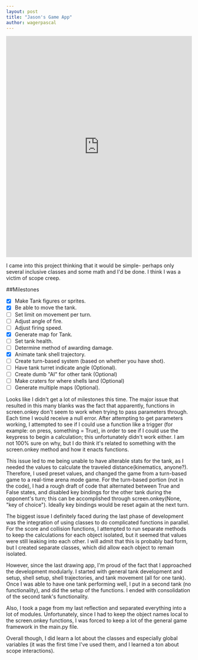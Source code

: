 ```yaml
---
layout: post
title: "Jason's Game App"
author: wagerpascal
---
```

<iframe src="https://trinket.io/embed/python/d532a75fb4" width="100%" height="600" frameborder="0" marginwidth="0" marginheight="0" allowfullscreen></iframe>

I came into this project thinking that it would be simple- perhaps only several inclusive classes and some math and I'd be done.
I think I was a victim of scope creep.

##Milestones
- [x] Make Tank figures or sprites.
- [x] Be able to move the tank.
- [ ] Set limit on movement per turn.
- [ ] Adjust angle of fire.
- [ ] Adjust firing speed.
- [x] Generate map for Tank.
- [ ] Set tank health.
- [ ] Determine method of awarding damage.
- [x] Animate tank shell trajectory.
- [ ] Create turn-based system (based on whether you have shot).
- [ ] Have tank turret indicate angle (Optional).
- [ ] Create dumb "AI" for other tank (Optional)
- [ ] Make craters for where shells land (Optional)
- [ ] Generate multiple maps (Optional).

Looks like I didn't get a lot of milestones this time. The major issue that resulted in this many blanks was the fact that apparently,
functions in screen.onkey don't seem to work when trying to pass parameters through. Each time I would receive a null error. After
attempting to get parameters working, I attempted to see if I could use a function like a trigger (for example: on press, something = True),
in order to see if I could use the keypress to begin a calculation; this unfortunately didn't work either. I am not 100% sure on why,
but I do think it's related to something with the screen.onkey method and how it enacts functions.

This issue led to me being unable to have alterable stats for the tank, as I needed the values to calculate the traveled distance(kinematics, anyone?).
Therefore, I used preset values, and changed the game from a turn-based game to a real-time arena mode game. For the turn-based portion (not in the code),
I had a rough draft of code that alternated between True and False states, and disabled key bindings for the other tank during the opponent's turn;
this can be accomplished through screen.onkey(None, "key of choice"). Ideally key bindings would be reset again at the next turn.

The biggest issue I definitely faced during the last phase of development was the integration of using classes to do complicated 
functions in parallel. For the score and collision functions, I attempted to run separate methods to keep the calculations for each 
object isolated, but it seemed that values were still leaking into each other. I will admit that this is probably bad form, but I 
created separate classes, which did allow each object to remain isolated.

However, since the last drawing app, I'm proud of the fact that I approached the development modularly. I started with general 
tank development and setup, shell setup, shell trajectories, and tank movement (all for one tank). Once I was able to have one tank
performing well, I put in a second tank (no functionality), and did the setup of the functions. I ended with consolidation of the 
second tank's functionality.

Also, I took a page from my last reflection and separated everything into a lot of modules. Unfortunately, since I had to keep the 
object names local to the screen.onkey functions, I was forced to keep a lot of the general game framework in the main.py file.

Overall though, I did learn a lot about the classes and especially global variables (it was the first time I've used them, and 
I learned a ton about scope interactions).
